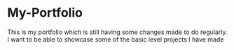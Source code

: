 # My-Portfolio
This is my portfolio which is still having some changes made to do regularly. I want to be able to showcase some of the basic level projects I have made 
